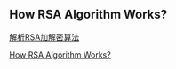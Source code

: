 How RSA Algorithm Works? 
-------------

[解析RSA加解密算法](http://www.longluo.me/blog/2013/09/24/How-RSA-Encrypt-And-Decrypt-Algorithm-Works/)

[How RSA Algorithm Works?](http://www.longluo.me/blog/2013/09/24/How-RSA-Encrypt-And-Decrypt-Algorithm-Works/)







